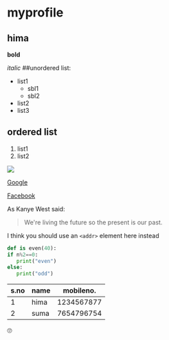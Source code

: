 # myprofile
## hima

**bold**

*italic*
##unordered list:
* list1
    * sbl1
    * sbl2
* list2
* list3

## ordered list
1. list1
2. list2



![](https://lh3.googleusercontent.com/RfaTa3bsm8zmVJYznMHpncW4HCNPmPf3fstlmU5hNNm-8j3Mz8nJjUj_avt1Qi0)


[Google](htps://www.google.com)

[Facebook](htps://www.Facebook.com)

As Kanye West said:

> We're living the future so
> the present is our past.

I think you should use an
`<addr>` element here instead

```python
def is even(40):
if n%2==0:
   print("even")
else:
   print("odd")
```

s.no|name|mobileno.
----|----|--------
1|hima|1234567877
2|suma|7654796754

:roll_eyes:
